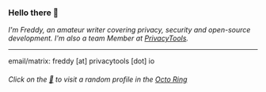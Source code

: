### Hello there 👋

_I'm Freddy, an amateur writer covering privacy, security and open-source development. I'm also a team Member at [PrivacyTools](https://privacytools.io/about/)._

---

email/matrix: freddy [at] privacytools [dot] io


###### Click on the [🐙](https://octo-ring.com/p/splitbrain/random) to visit a random profile in the [Octo Ring](https://octo-ring.com/)



